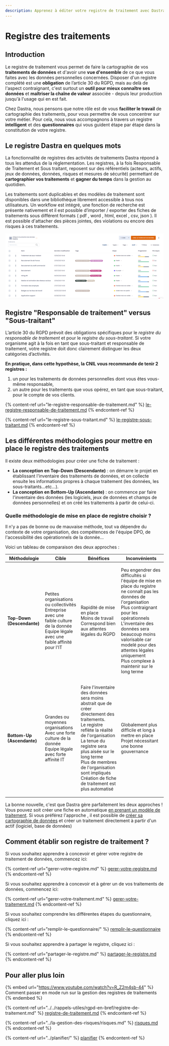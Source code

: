```yaml
---
description: Apprenez à éditer votre registre de traitement avec Dastra.
---
```


# Registre des traitements

## Introduction

Le registre de traitement vous permet de faire la cartographie de vos **traitements de données** et d'avoir une **vue d'ensemble** de ce que vous faites avec les données personnelles concernées. Disposer d'un registre complété est une **obligation** de l’article 30 du RGPD, mais au delà de l'aspect contraignant, c'est surtout un **outil pour mieux connaître ses données** et **maîtriser la chaîne de valeur** associée - depuis leur production jusqu'à l'usage qui en est fait. &#x20;

Chez Dastra, nous pensons que notre rôle est de vous **faciliter le travail** de cartographie des traitements, pour vous permettre de vous concentrer sur votre métier. Pour cela, nous vous accompagnons à travers un registre **intelligent** et des **questionnaires** qui vous guident étape par étape dans la constitution de votre registre.

## Le registre Dastra en quelques mots

La fonctionnalité de registres des activités de traitements Dastra répond à tous les attendus de la règlementation. Les registres, à la fois Responsable de Traitement et Sous traitant, reposent sur des référentiels (acteurs, actifs, jeux de données, données, risques et mesures de sécurité) permettant de **cartographier vos traitements** et **gagner du temps** dans la gestion au quotidien.

Les traitements sont duplicables et des modèles de traitement sont disponibles dans une bibliothèque librement accessible à tous nos utilisateurs. Un workflow est intégré, une fonction de recherche est présente nativement et il est possible d’importer / exporter des fiches de traitements sous différent formats ( pdf , word , html, excel , csv, json ). Il est possible d'attacher des pièces jointes, des violations ou encore des risques à ces traitements.&#x20;

![Aperçu d'un registre](<../../.gitbook/assets/image (196).png>)

## Registre "Responsable de traitement" versus "Sous-traitant"

L’article 30 du RGPD prévoit des obligations spécifiques pour le _registre du responsable de traitement_ et pour le _registre du sous-traitant_. Si votre organisme agit à la fois en tant que sous-traitant et responsable de traitement, votre registre doit donc clairement distinguer les deux catégories d’activités.

**En pratique, dans cette hypothèse, la CNIL vous recommande de tenir 2 registres :**

1. un pour les traitements de données personnelles dont vous êtes vous-même responsable,
2. un autre pour les traitements que vous opérez, en tant que sous-traitant, pour le compte de vos clients.

{% content-ref url="le-registre-responsable-de-traitement.md" %}
[le-registre-responsable-de-traitement.md](le-registre-responsable-de-traitement.md)
{% endcontent-ref %}

{% content-ref url="le-registre-sous-traitant.md" %}
[le-registre-sous-traitant.md](le-registre-sous-traitant.md)
{% endcontent-ref %}

## Les différentes méthodologies pour mettre en place le registre des traitements

Il existe deux méthodologies pour créer une fiche de traitement :&#x20;

* **La conception en Top-Down (Descendante)** : on démarre le projet en établissant l'inventaire des traitements de données, et on collecte ensuite les informations propres à chaque traitement (les données, les sous-traitants...etc...).&#x20;
* **La conception en Bottom-Up (Ascendante)** : on commence par faire l'inventaire des données (les logiciels, jeux de données et champs de données personnelles) et on créé les traitements à partir de celui-ci.

### Quelle méthodologie de mise en place de registre choisir ?

Il n'y a pas de bonne ou de mauvaise méthode, tout va dépendre du contexte de votre organisation, des compétences de l'équipe DPO, de l'accessibilité des opérationnels de la donnée...

Voici un tableau de comparaison des deux approches :

| Méthodologie               | Cible                                                                                                                                                | Bénéfices                                                                                                                                                                                                                                                                                                                    | Inconvénients                                                                                                                                                                                                                                                                                                                         |
| -------------------------- | ---------------------------------------------------------------------------------------------------------------------------------------------------- | ---------------------------------------------------------------------------------------------------------------------------------------------------------------------------------------------------------------------------------------------------------------------------------------------------------------------------- | ------------------------------------------------------------------------------------------------------------------------------------------------------------------------------------------------------------------------------------------------------------------------------------------------------------------------------------- |
| **Top-Down (Descendante)** | <p>Petites organisations ou collectivités<br>Entreprise avec une faible culture de la donnée<br>Equipe légale avec une faible affinité pour l'IT</p> | <p>Rapidité de mise en place<br>Moins de travail<br>Correspond bien aux attentes légales du RGPD<br></p>                                                                                                                                                                                                                     | <p>Peu engendrer des difficultés si l'équipe de mise en place du registre ne connaît pas les données de l'organisation<br>Plus contraignant pour les opérationnels<br>L'inventaire des données sera beaucoup moins valorisable car modelé pour des attentes légales uniquement<br>Plus complexe à maintenir sur le long terme<br></p> |
| **Bottom-Up (Ascendante)** | <p>Grandes ou moyennes organisations<br>Avec une forte culture de la donnée<br>Equipe légale avec forte affinité IT</p>                              | <p>Faire l'inventaire des données sera moins abstrait que de créer directement des traitements.<br>Le registre reflète la réalité de l'organisation<br>La tenue du registre sera plus aisée sur le long terme<br>Plus de membres de l'organisation sont impliqués<br>Création de fiche de traitement est plus automatisé</p> | <p>Globalement plus difficile et long à mettre en place<br>Projet nécessitant une bonne gouvernance</p>                                                                                                                                                                                                                               |

La bonne nouvelle, c'est que Dastra gère parfaitement les deux approches ! Vous pouvez soit créer une fiche en automatique [en prenant un modèle de traitement](utiliser-un-modele-de-traitement.md). Si vous préférez l'approche , il est possible de [créer sa cartographie de données](../cartography.md) et créer un traitement directement à partir d'un actif (logiciel, base de données)

## Comment établir son registre de traitement ?

Si vous souhaitez apprendre à concevoir et gérer votre registre de traitement de données, commencez ici:

{% content-ref url="gerer-votre-registre.md" %}
[gerer-votre-registre.md](gerer-votre-registre.md)
{% endcontent-ref %}

Si vous souhaitez apprendre à concevoir et à gérer un de vos traitements de données, commencez ici:

{% content-ref url="gerer-votre-traitement.md" %}
[gerer-votre-traitement.md](gerer-votre-traitement.md)
{% endcontent-ref %}

Si vous souhaitez comprendre les différentes étapes du questionnaire, cliquez ici :

{% content-ref url="remplir-le-questionnaire/" %}
[remplir-le-questionnaire](remplir-le-questionnaire/)
{% endcontent-ref %}

Si vous souhaitez apprendre à partager le registre, cliquez ici :

{% content-ref url="partager-le-registre.md" %}
[partager-le-registre.md](partager-le-registre.md)
{% endcontent-ref %}

## Pour aller plus loin

{% embed url="https://www.youtube.com/watch?v=R_Z2m4sb-44" %}
Comment passer en mode run sur la gestion des registres de traitements
{% endembed %}

{% content-ref url="../../rappels-utiles/rgpd-en-bref/registre-de-traitement.md" %}
[registre-de-traitement.md](../../rappels-utiles/rgpd-en-bref/registre-de-traitement.md)
{% endcontent-ref %}

{% content-ref url="../la-gestion-des-risques/risques.md" %}
[risques.md](../la-gestion-des-risques/risques.md)
{% endcontent-ref %}

{% content-ref url="../planifier/" %}
[planifier](../planifier/)
{% endcontent-ref %}

